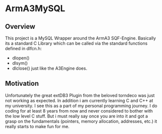 # ArmA3MySQL
## Overview
This project is a MySQL Wrapper around the ArmA3 SQF-Engine. Basically its a standard C Library which can be called via the standard functions defined in dlfcn.h:
- dlopen()
- dlsym()
- dlclose()
just like the A3Engine does.

## Motivation
Unfortunately the great extDB3 Plugin from the beloved torndeco was just not working as expected.
In addition i am currently learning C and C++ at my university. I see this as a part of my personal programming journey. I do coding for at least 8 years from now and never considered to bother with the low level C stuff.
But i must really say once you are into it and got a grasp on the fundamentals (pointers, memory allocation, addresses, etc.) it really starts to make fun for me.

